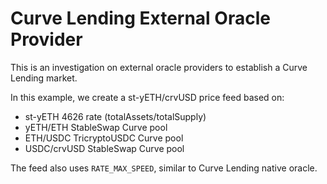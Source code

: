 # Curve Lending External Oracle Provider
This is an investigation on external oracle providers to establish a Curve Lending market.

In this example, we create a st-yETH/crvUSD price feed based on:
* st-yETH 4626 rate (totalAssets/totalSupply)
* yETH/ETH StableSwap Curve pool 
* ETH/USDC TricryptoUSDC Curve pool
* USDC/crvUSD StableSwap Curve pool 

The feed also uses `RATE_MAX_SPEED`, similar to Curve Lending native oracle.
